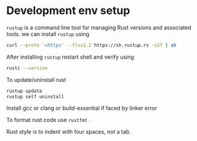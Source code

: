 # Development env setup

`rustup` is a command line tool for managing Rust versions and associated tools. we can install `rustup` using 

```bash
curl --proto '=https' --tlsv1.2 https://sh.rustup.rs -sSf | sh
```

After installing `rustup` restart shell and verify using 

```bash
rustc --version
```

To update/uninstall rust

```bash
rustup update 
rustup self uninstall
```

Install gcc or clang or build-essential if faced by linker error

To format rust code  use `rustfmt` . 

Rust style is to indent with four spaces, not a tab.
